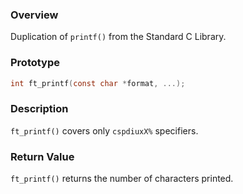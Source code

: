 ### Overview
Duplication of `printf()` from the Standard C Library.

### Prototype
```c
int	ft_printf(const char *format, ...);
```

### Description
`ft_printf()` covers only `cspdiuxX%` specifiers.

### Return Value
`ft_printf()` returns the number of characters printed.

